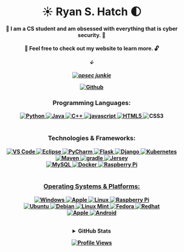 <!--
****************************************************************************************
Title: readme.md                 *******************************************************
Developed by: Ryan Hatch         *******************************************************
Last Updated: August 10th 2023   *******************************************************
Version: 2.2.6                   *******************************************************
****************************************************************************************
-->

<h1 align="center">☀️ Ryan S. Hatch 🌓</h1>

<p align="center">
  <b>📘 I am a CS student and am obsessed with everything that is cyber security. 📘<br><br>
   🔐 Feel free to check out my website to learn more. 🔓</p>
  <i>
<p align="center">
  &darr;
  <br><br>
<a href="https://ryanshatch.com">
    <img src="https://img.shields.io/badge/Resume & Portfolio:_-ryanshatch.com-red?style=flat-square&logo=Raspberry Pi" alt="opsec junkie">
  </i><br>
  </a>
</p>
<p align="center">
<!--   &darr; <br>
  <br> -->
  <a href="https://ryanshatch.com/Flappy-Bird">
    <img src="http://img.shields.io/badge/Sandbox & Playground:_-Flappy Bird-yellow?style=flat-square&logo=Playstation" alt="Github">
  </i><br>
  </a>
</p>

<h3 align="center">Programming Languages:</h3>
<p align="center">
  <a href="https://github.com/ryanshatch">
    <img src="https://img.shields.io/badge/python-black?style=for-the-badge&logo=python" alt="Python">
  </a>
  <a href="https://github.com/ryanshatch">
    <img src="https://img.shields.io/badge/java-black?style=for-the-badge&logo=openjdk" alt="Java">
  </a>
  <a href="https://github.com/ryanshatch">
    <img src="https://img.shields.io/badge/c++-black?style=for-the-badge&logo=cplusplus" alt="C++">
  </a>
  <a href ="https://github.com/ryanshatch">
      <img src="https://img.shields.io/badge/javascript-black?style=for-the-badge&logo=javascript" alt="javascript">
    </a>
  <a href="https://hub.docker.com/u/ryanshatch">
    <img src="https://img.shields.io/badge/html5-black?style=for-the-badge&logo=html5" alt="HTML5">
  </a>
<!--     <a href="https://hub.docker.com/u/ryanshatch"> -->
    <img src="https://img.shields.io/badge/css3-black?style=for-the-badge&logo=css3" alt="CSS3">
  </a>
  <!--   <a href="https://github.com/ryanshatch">
    <img src="https://img.shields.io/badge/html-black?style=for-the-badge&logo=html" alt="HTML">
  </a>
  <a href="https://github.com/ryanshatch">
    <img src="https://img.shields.io/badge/css-black?style=for-the-badge&logo=css" alt="CSS">
  <a href="https://github.com/ryanshatch">   -->
<!--   <a href="https://github.com/ryanshatch">
    <img src="https://img.shields.io/badge/sql-black?style=for-the-badge&logo=mysql" alt="SQL"> -->
  </a><br><br>

<h3 align="center">Technologies & Frameworks:</h3>
<p align="center">
<!--   <a href="https://hub.docker.com/u/ryanshatch">
    <img src="https://img.shields.io/badge/html5-black?style=for-the-badge&logo=html5" alt="HTML5">
  </a>
  <a href="https://hub.docker.com/u/ryanshatch">
    <img src="https://img.shields.io/badge/css3-black?style=for-the-badge&logo=css3" alt="CSS3">
  </a> -->
  <a href="https://github.com/ryanshatch">
    <img src="https://img.shields.io/badge/vscode-black?style=for-the-badge&logo=visual-studio-code" alt="VS Code">
  </a>
    </a>
    <a href="https://github.com/ryanshatch">
    <img src="https://img.shields.io/badge/eclipse-black?style=for-the-badge&logo=eclipse" alt="Eclipse">
  </a>
    <a href="https://github.com/ryanshatch">
    <img src="https://img.shields.io/badge/pycharm-black?style=for-the-badge&logo=pycharm" alt="PyCharm">
  </a>
    <a href="https://github.com/ryanshatch">
    <img src="https://img.shields.io/badge/flask-black?style=for-the-badge&logo=flask" alt="Flask">
  </a>
    </a>
    <a href="https://github.com/ryanshatch">
    <img src="https://img.shields.io/badge/django-black?style=for-the-badge&logo=django" alt="Django">
  </a>
      </a>
      <a href="https://github.com/ryanshatch">
    <img src="https://img.shields.io/badge/kubernetes-black?style=for-the-badge&logo=kubernetes" alt="Kubernetes">
  </a><br>
    <a href="https://github.com/ryanshatch">
    <img src="https://img.shields.io/badge/maven-black?style=for-the-badge&logo=maven" alt="Maven">
  </a>
    </a>
    <a href="https://github.com/ryanshatch">
    <img src="https://img.shields.io/badge/gradle-black?style=for-the-badge&logo=maven" alt="gradle">
  </a>
   </a>
  <a href="https://github.com/ryanshatch">
    <img src="https://img.shields.io/badge/jersey-black?style=for-the-badge&logo=java" alt="Jersey">
  </a><br>
    <a href="https://github.com/ryanshatch">
    <img src="https://img.shields.io/badge/mysql-black?style=for-the-badge&logo=mysql" alt="MySQL">
  </a>
<!--     <a href="https://github.com/ryanshatch">
    <img src="https://img.shields.io/badge/openmediavault-black?style=for-the-badge&logo=openmediavault" alt="OpenMediaVault">
  </a> -->
    <a href="https://github.com/ryanshatch">
    <img src="https://img.shields.io/badge/docker-black?style=for-the-badge&logo=docker" alt="Docker">
  </a>
    </a>
  <a href="https://github.com/ryanshatch">
    <img src="https://img.shields.io/badge/raspberry pi-black?style=for-the-badge&logo=raspberry-pi" alt="Raspberry Pi">
    <br><br>
<!--   </a>
  <a href="https://github.com/ryanshatch">
    <img src="https://img.shields.io/badge/parted-magic-black?style=for-the-badge&logo=partedmagic" alt="Parted Magic">
  </a>
</p> -->


<h3 align="center">Operating Systems & Platforms:</h3>
<p align="center">
  <a href="https://github.com/ryanshatch">
    <img src="https://img.shields.io/badge/Windows-black?style=for-the-badge&logo=Windows" alt="Windows">
  </a>
  <a href="https://github.com/ryanshatch">
    <img src="https://img.shields.io/badge/Mac-black?style=for-the-badge&logo=Apple" alt="Apple">
  </a>
  <a href="https://github.com/ryanshatch">
    <img src="https://img.shields.io/badge/linux-black?style=for-the-badge&logo=Linux" alt="Linux">
  <a href="https://github.com/ryanshatch">
    <img src="https://img.shields.io/badge/raspbian-black?style=for-the-badge&logo=raspberry-pi" alt="Raspberry Pi">
  </a>
  </a><br>
  <a href="https://github.com/ryanshatch">
    <img src="https://img.shields.io/badge/Ubuntu-black?style=for-the-badge&logo=Ubuntu" alt="Ubuntu">
  </a>
  <a href="https://github.com/ryanshatch">
    <img src="https://img.shields.io/badge/Debian-black?style=for-the-badge&logo=Debian" alt="Debian">
  </a>
  <a href="https://github.com/ryanshatch">
    <img src="https://img.shields.io/badge/Mint-black?style=for-the-badge&logo=Linux Mint" alt="Linux Mint">
  </a>
  <a href="https://github.com/ryanshatch">
    <img src="https://img.shields.io/badge/Fedora-black?style=for-the-badge&logo=Fedora" alt="Fedora">
  </a>
  <a href="https://github.com/ryanshatch">
    <img src="https://img.shields.io/badge/Redhat-black?style=for-the-badge&logo=Redhat" alt="Redhat">
  </a><br>
<!--   <a href="https://github.com/ryanshatch">
    <img src="https://img.shields.io/badge/Alpine-black?style=for-the-badge&logo=Alpine-Linux" alt="Alpine Linux">
  </a> -->
  <a href="https://github.com/ryanshatch">
    <img src="https://img.shields.io/badge/Apple-black?style=for-the-badge&logo=Apple" alt="Apple">
  </a>
  <a href="https://github.com/ryanshatch">
    <img src="https://img.shields.io/badge/Android-black?style=for-the-badge&logo=Android" alt="Android">
  </a>
</p><br>

<details>
  <summary align="center">GitHub Stats</summary>
  <p align="center">
    <a href="https://github.com/ryanshatch">
      <img src="http://github-profile-summary-cards.vercel.app/api/cards/profile-details?username=ryanshatch&theme=transparent" alt="Profile Details">
    </a>
    <a href="https://github.com/ryanshatch">
      <img src="https://github-readme-streak-stats.herokuapp.com/?user=ryanshatch&hide_border=true&card_width=338&theme=transparent" alt="Streak Stats">
    </a>
    <a href="https://github.com/ryanshatch">
      <img src="http://github-profile-summary-cards.vercel.app/api/cards/stats?username=ryanshatch&theme=transparent" alt="Stats">
    </a>
  </p>
  <p align="center">
    <a href="https://github.com/ryanshatch">
      <img align="center" src="https://github-readme-stats-sigma-five.vercel.app/api/top-langs/?username=ryanshatch&theme=react&line_height=40&hide=css" alt="Top Languages">
    </a>
  </p>
</details>

<p align="center">
  <a href="https://github.com/ryanshatch">
    <img src="https://komarev.com/ghpvc/?username=ryanshatch&color=green&style=flat" alt="Profile Views">
  </a>
</p>


<!--
**ryanshatch/ryanshatch** is a ✨ _special_ ✨ repository because its `README.md` (this file) appears on your GitHub profile.

Here are some ideas to get you started:

- 🔭 I’m currently working on ...
- 🌱 I’m currently learning ...
- 👯 I’m looking to collaborate on ...
- 🤔 I’m looking for help with ...
- 💬 Ask me about ...
- 📫 How to reach me: ...
- 😄 Pronouns: ...
- ⚡ Fun fact: ...
-->
